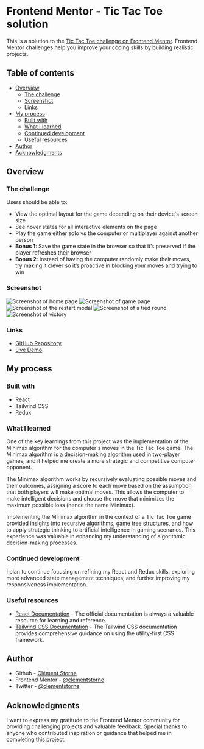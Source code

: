 # Frontend Mentor - Tic Tac Toe solution

This is a solution to the [Tic Tac Toe challenge on Frontend Mentor](https://www.frontendmentor.io/challenges/tic-tac-toe-game-Re7ZF_E2v). Frontend Mentor challenges help you improve your coding skills by building realistic projects.

## Table of contents

- [Overview](#overview)
  - [The challenge](#the-challenge)
  - [Screenshot](#screenshot)
  - [Links](#links)
- [My process](#my-process)
  - [Built with](#built-with)
  - [What I learned](#what-i-learned)
  - [Continued development](#continued-development)
  - [Useful resources](#useful-resources)
- [Author](#author)
- [Acknowledgments](#acknowledgments)

## Overview

### The challenge

Users should be able to:

- View the optimal layout for the game depending on their device's screen size
- See hover states for all interactive elements on the page
- Play the game either solo vs the computer or multiplayer against another person
- **Bonus 1**: Save the game state in the browser so that it’s preserved if the player refreshes their browser
- **Bonus 2**: Instead of having the computer randomly make their moves, try making it clever so it’s proactive in blocking your moves and trying to win

### Screenshot

![Screenshot of home page](./screenshots/homepage.png)
![Screenshot of game page](./screenshots/game.png)
![Screenshot of the restart modal](./screenshots/restart.png)
![Screenshot of a tied round](./screenshots/tied.png)
![Screenshot of victory](./screenshots/x-wins.png)

### Links

- [GitHub Repository](https://github.com/clementstorne/FrontendMentor-tic-tac-toe-game)
- [Live Demo](https://clementstorne-tic-tac-toe-game.netlify.app/)

## My process

### Built with

- React
- Tailwind CSS
- Redux

### What I learned

One of the key learnings from this project was the implementation of the Minimax algorithm for the computer's moves in the Tic Tac Toe game. The Minimax algorithm is a decision-making algorithm used in two-player games, and it helped me create a more strategic and competitive computer opponent.

The Minimax algorithm works by recursively evaluating possible moves and their outcomes, assigning a score to each move based on the assumption that both players will make optimal moves. This allows the computer to make intelligent decisions and choose the move that minimizes the maximum possible loss (hence the name Minimax).

Implementing the Minimax algorithm in the context of a Tic Tac Toe game provided insights into recursive algorithms, game tree structures, and how to apply strategic thinking to artificial intelligence in gaming scenarios. This experience was valuable in enhancing my understanding of algorithmic decision-making processes.

### Continued development

I plan to continue focusing on refining my React and Redux skills, exploring more advanced state management techniques, and further improving my responsiveness implementation.

### Useful resources

- [React Documentation](https://reactjs.org/docs/getting-started.html) - The official documentation is always a valuable resource for learning and reference.
- [Tailwind CSS Documentation](https://tailwindcss.com/docs) - The Tailwind CSS documentation provides comprehensive guidance on using the utility-first CSS framework.

## Author

- Github - [Clément Storne](https://github.com/clementstorne)
- Frontend Mentor - [@clementstorne](https://www.frontendmentor.io/profile/clementstorne)
- Twitter - [@clementstorne](https://twitter.com/clementstorne)

## Acknowledgments

I want to express my gratitude to the Frontend Mentor community for providing challenging projects and valuable feedback. Special thanks to anyone who contributed inspiration or guidance that helped me in completing this project.
